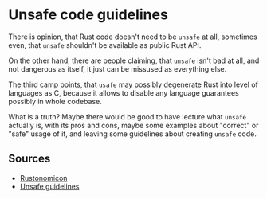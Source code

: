 # Unsafe code guidelines
There is opinion, that Rust code doesn't need to be `unsafe` at all,
sometimes even, that `unsafe` shouldn't be available as public
Rust API.

On the other hand, there are people claiming, that `unsafe` isn't bad
at all, and not dangerous as itself, it just can be missused as
everything else.

The third camp points, that `usafe` may possibly degenerate Rust
into level of languages as C, because it allows to disable any
language guarantees possibly in whole codebase.

What is a truth? Maybe there would be good to have lecture what `unsafe`
actually is, with its pros and cons, maybe some examples about "correct"
or "safe" usage of it, and leaving some guidelines about creating `unsafe`
code.

## Sources
* [Rustonomicon](https://doc.rust-lang.org/nomicon/)
* [Unsafe guidelines](https://github.com/rust-lang/unsafe-code-guidelines)
